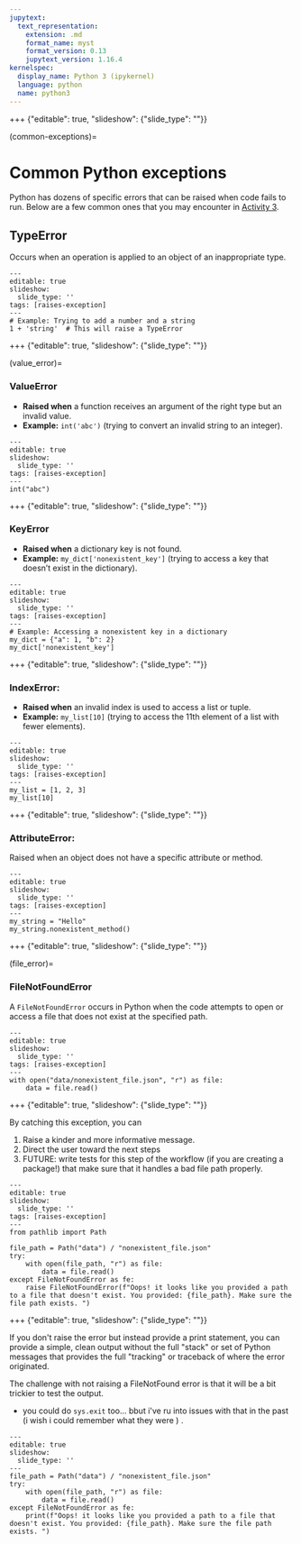 ```yaml
---
jupytext:
  text_representation:
    extension: .md
    format_name: myst
    format_version: 0.13
    jupytext_version: 1.16.4
kernelspec:
  display_name: Python 3 (ipykernel)
  language: python
  name: python3
---
```


+++ {"editable": true, "slideshow": {"slide_type": ""}}

(common-exceptions)=
# Common Python exceptions 

Python has dozens of specific errors that can be raised when code fails to run. Below are a few common ones that you may encounter in [Activity 3](clean-code-activity-3). 
	
## TypeError

Occurs when an operation is applied to an object of an inappropriate type.

```{code-cell} ipython3
---
editable: true
slideshow:
  slide_type: ''
tags: [raises-exception]
---
# Example: Trying to add a number and a string
1 + 'string'  # This will raise a TypeError
```

+++ {"editable": true, "slideshow": {"slide_type": ""}}

(value_error)=
### ValueError

- **Raised when** a function receives an argument of the right type but an invalid value.
- **Example:** `int('abc')` (trying to convert an invalid string to an integer).

```{code-cell} ipython3
---
editable: true
slideshow:
  slide_type: ''
tags: [raises-exception]
---
int("abc")
```

+++ {"editable": true, "slideshow": {"slide_type": ""}}

### KeyError

- **Raised when** a dictionary key is not found.
- **Example:** `my_dict['nonexistent_key']` (trying to access a key that doesn’t exist in the dictionary).

```{code-cell} ipython3
---
editable: true
slideshow:
  slide_type: ''
tags: [raises-exception]
---
# Example: Accessing a nonexistent key in a dictionary
my_dict = {"a": 1, "b": 2}
my_dict['nonexistent_key']
```

+++ {"editable": true, "slideshow": {"slide_type": ""}}

### IndexError:

- **Raised when** an invalid index is used to access a list or tuple.
- **Example:** `my_list[10]` (trying to access the 11th element of a list with fewer elements).

```{code-cell} ipython3
---
editable: true
slideshow:
  slide_type: ''
tags: [raises-exception]
---
my_list = [1, 2, 3]
my_list[10] 
```

+++ {"editable": true, "slideshow": {"slide_type": ""}}

### AttributeError:

Raised when an object does not have a specific attribute or method.

```{code-cell} ipython3
---
editable: true
slideshow:
  slide_type: ''
tags: [raises-exception]
---
my_string = "Hello"
my_string.nonexistent_method()
```

+++ {"editable": true, "slideshow": {"slide_type": ""}}

(file_error)=
### FileNotFoundError

A `FileNotFoundError` occurs in Python when the code attempts to open or access a file that does not exist at the specified path.

```{code-cell} ipython3
---
editable: true
slideshow:
  slide_type: ''
tags: [raises-exception]
---
with open("data/nonexistent_file.json", "r") as file:
    data = file.read()
```

+++ {"editable": true, "slideshow": {"slide_type": ""}}

By catching this exception, you can 

1. Raise a kinder and more informative message.
2. Direct the user toward the next steps
3. FUTURE: write tests for this step of the workflow (if you are creating a package!) that make sure that it handles a bad file path properly.

```{code-cell} ipython3
---
editable: true
slideshow:
  slide_type: ''
tags: [raises-exception]
---
from pathlib import Path

file_path = Path("data") / "nonexistent_file.json"
try:
    with open(file_path, "r") as file:
        data = file.read()
except FileNotFoundError as fe:
    raise FileNotFoundError(f"Oops! it looks like you provided a path to a file that doesn't exist. You provided: {file_path}. Make sure the file path exists. ")
```

+++ {"editable": true, "slideshow": {"slide_type": ""}}

If you don't raise the error but instead provide a print statement, you can provide a simple, clean output without the full "stack" or set of Python messages that provides the full "tracking" or traceback of where the error originated. 

The challenge with not raising a FileNotFound error is that it will be a bit trickier to test the output. 

* you could do `sys.exit` too... bbut i've ru into issues with that in the past (i wish i could remember what they were ) .

```{code-cell} ipython3
---
editable: true
slideshow:
  slide_type: ''
---
file_path = Path("data") / "nonexistent_file.json"
try:
    with open(file_path, "r") as file:
        data = file.read()
except FileNotFoundError as fe:
    print(f"Oops! it looks like you provided a path to a file that doesn't exist. You provided: {file_path}. Make sure the file path exists. ")
```
